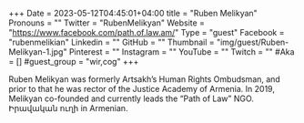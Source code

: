 +++
Date = 2023-05-12T04:45:01+04:00
title = "Ruben Melikyan"
Pronouns = ""
Twitter = "RubenMelikyan"
Website = "https://www.facebook.com/path.of.law.am/"
Type = "guest"
Facebook = "rubenmelikian"
Linkedin = ""
GitHub = ""
Thumbnail = "img/guest/Ruben-Melikyan-1.jpg"
Pinterest = ""
Instagram = ""
YouTube = ""
Twitch = ""
#Aka = []
#guest_group = "wir,cog"
+++

Ruben Melikyan was formerly Artsakh’s Human Rights Ombudsman, and prior to that he was rector of the Justice Academy of Armenia. In 2019, Melikyan co-founded and currently leads the “Path of Law” NGO. Իրավական ուղի in Armenian.
